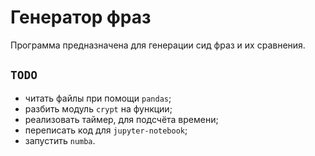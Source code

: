 # Генератор фраз

Программа предназначена для генерации сид фраз и их сравнения.


## __`TODO`__
- читать файлы при помощи `pandas`;
- разбить модуль `crypt` на функции;
- реализовать таймер, для подсчёта времени;
- переписать код для `jupyter-notebook`;
- запустить `numba`.

